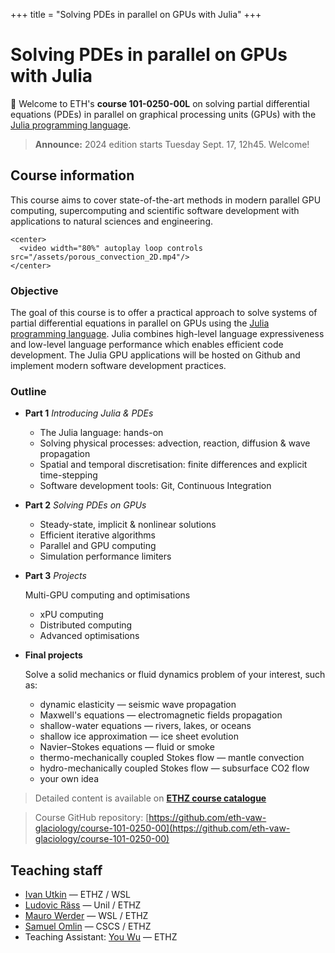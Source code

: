 +++
title = "Solving PDEs in parallel on GPUs with Julia"
+++

# Solving PDEs in parallel on GPUs with Julia

🎉 Welcome to ETH's **course 101-0250-00L** on solving partial differential equations (PDEs) in parallel on graphical processing units (GPUs) with the [Julia programming language](http://www.julialang.org/).

> **Announce:** 2024 edition starts Tuesday Sept. 17, 12h45. Welcome!

## Course information
This course aims to cover state-of-the-art methods in modern parallel GPU computing, supercomputing and scientific software development with applications to natural sciences and engineering.

~~~
<center>
  <video width="80%" autoplay loop controls src="/assets/porous_convection_2D.mp4"/>
</center>
~~~

### Objective
The goal of this course is to offer a practical approach to solve systems of partial differential equations in parallel on GPUs using the [Julia programming language](http://www.julialang.org/). Julia combines high-level language expressiveness and low-level language performance which enables efficient code development. The Julia GPU applications will be hosted on Github and implement modern software development practices.

### Outline
- **Part 1**  _Introducing Julia & PDEs_
  - The Julia language: hands-on
  - Solving physical processes: advection, reaction, diffusion & wave propagation
  - Spatial and temporal discretisation: finite differences and explicit time-stepping
  - Software development tools: Git, Continuous Integration

- **Part 2**  _Solving PDEs on GPUs_
  - Steady-state, implicit & nonlinear solutions
  - Efficient iterative algorithms
  - Parallel and GPU computing
  - Simulation performance limiters

- **Part 3** _Projects_

  Multi-GPU computing and optimisations
  - xPU computing
  - Distributed computing
  - Advanced optimisations

- **Final projects**

  Solve a solid mechanics or fluid dynamics problem of your interest, such as:
  - dynamic elasticity — seismic wave propagation
  - Maxwell's equations — electromagnetic fields propagation
  - shallow-water equations — rivers, lakes, or oceans
  - shallow ice approximation — ice sheet evolution
  - Navier–Stokes equations — fluid or smoke
  - thermo-mechanically coupled Stokes flow — mantle convection
  - hydro-mechanically coupled Stokes flow — subsurface CO2 flow
  - your own idea

> Detailed content is available on [**ETHZ course catalogue**](https://www.vorlesungen.ethz.ch/Vorlesungsverzeichnis/lerneinheit.view?semkez=2024W&ansicht=KATALOGDATEN&lerneinheitId=182481&lang=en)

> Course GitHub repository: [https://github.com/eth-vaw-glaciology/course-101-0250-00](https://github.com/eth-vaw-glaciology/course-101-0250-00)


## Teaching staff
- [Ivan Utkin](https://github.com/utkinis) — ETHZ / WSL
- [Ludovic Räss](https://github.com/luraess) — Unil / ETHZ
- [Mauro Werder](https://vaw.ethz.ch/en/personen/person-detail.html?persid=124402) — WSL / ETHZ
- [Samuel Omlin](https://www.cscs.ch/about/staff/) — CSCS / ETHZ
- Teaching Assistant: [You Wu](https://github.com/youwuyou) — ETHZ
